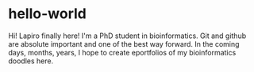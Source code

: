 # hello-world

Hi!
Lapiro finally here! I'm a PhD student in bioinformatics. Git and github are absolute important and one of the best way forward. In the coming days, months, years, I hope to create eportfolios of my bioinformatics doodles here.


